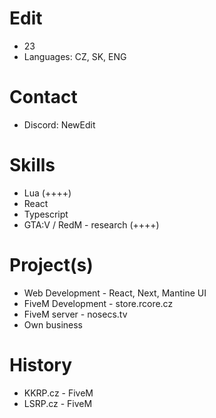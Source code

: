 # Edit

* 23
* Languages: CZ, SK, ENG

# Contact

* Discord: NewEdit

# Skills

* Lua (++++)
* React
* Typescript
* GTA:V / RedM - research (++++)

# Project(s)

* Web Development - React, Next, Mantine UI
* FiveM Development - store.rcore.cz
* FiveM server - nosecs.tv
* Own business

# History

* KKRP.cz - FiveM
* LSRP.cz - FiveM
